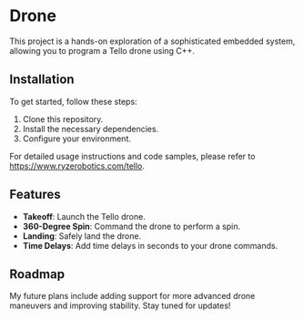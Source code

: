 # Drone

This project is a hands-on exploration of a sophisticated embedded system, allowing you to program a Tello drone using C++. 

## Installation

To get started, follow these steps:

1. Clone this repository.
2. Install the necessary dependencies.
3. Configure your environment.

For detailed usage instructions and code samples, please refer to https://www.ryzerobotics.com/tello.

## Features

- **Takeoff**: Launch the Tello drone.
- **360-Degree Spin**: Command the drone to perform a spin.
- **Landing**: Safely land the drone.
- **Time Delays**: Add time delays in seconds to your drone commands.

## Roadmap

My future plans include adding support for more advanced drone maneuvers and improving stability. Stay tuned for updates!




